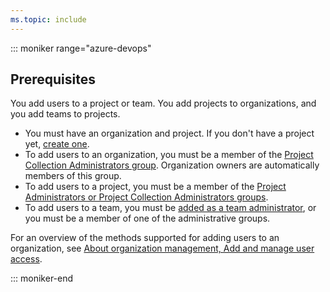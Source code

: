 ```yaml
---
ms.topic: include
---
```



::: moniker range="azure-devops"  

## Prerequisites

You add users to a project or team. You add projects to organizations, and you add teams to projects.

* You must have an organization and project. If you don't have a project yet, [create one](/azure/devops/organizations/projects/create-project). 
* To add users to an organization, you must be a member of the [Project Collection Administrators group](/azure/devops/organizations/security/set-project-collection-level-permissions). Organization owners are automatically members of this group.
* To add users to a project, you must be a member of the [Project Administrators or Project Collection Administrators groups](/azure/devops/organizations/security/set-project-collection-level-permissions).   
* To add users to a team, you must be [added as a team administrator](/azure/devops/organizations/settings/add-team-administrator), or you must be a member of one of the administrative groups.  

For an overview of the methods supported for adding users to an organization, see [About organization management, Add and manage user access](/azure/devops/organizations/accounts/organization-management#add-users). 

::: moniker-end  